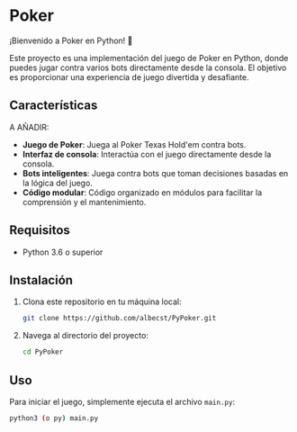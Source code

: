 # Poker

¡Bienvenido a Poker en Python! 🎉

Este proyecto es una implementación del juego de Poker en Python, donde puedes jugar contra varios bots directamente desde la consola. El objetivo es proporcionar una experiencia de juego divertida y desafiante.

## Características

A AÑADIR:
- **Juego de Poker**: Juega al Poker Texas Hold'em contra bots.
- **Interfaz de consola**: Interactúa con el juego directamente desde la consola.
- **Bots inteligentes**: Juega contra bots que toman decisiones basadas en la lógica del juego.
- **Código modular**: Código organizado en módulos para facilitar la comprensión y el mantenimiento.

## Requisitos

- Python 3.6 o superior

## Instalación

1. Clona este repositorio en tu máquina local:
    ```bash
    git clone https://github.com/albecst/PyPoker.git
    ```
2. Navega al directorio del proyecto:
    ```bash
    cd PyPoker
    ```

## Uso

Para iniciar el juego, simplemente ejecuta el archivo `main.py`:
```bash
python3 (o py) main.py
```
